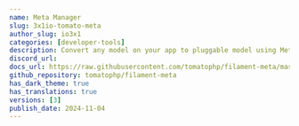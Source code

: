 ```yaml
---
name: Meta Manager
slug: 3x1io-tomato-meta
author_slug: io3x1
categories: [developer-tools]
description: Convert any model on your app to pluggable model using Meta and get ready to use relation manager on FilamentPHP panel
discord_url:
docs_url: https://raw.githubusercontent.com/tomatophp/filament-meta/master/README.md
github_repository: tomatophp/filament-meta
has_dark_theme: true
has_translations: true
versions: [3]
publish_date: 2024-11-04
---
```

